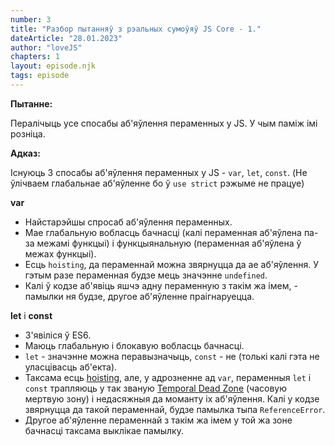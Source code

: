 ```yaml
---
number: 3
title: "Разбор пытанняў з рэальных сумоўяў JS Core - 1."
dateArticle: "28.01.2023"
author: "loveJS"
chapters: 1
layout: episode.njk
tags: episode
---
```


**Пытанне:**

Пералічыць усе спосабы аб'яўлення пераменных у JS. У чым паміж імі розніца.

**Адказ:**

Існуюць 3 спосабы аб'яўлення пераменных у JS - `var`, `let`, `const`. (Не ўлічваем глабальнае аб'яўленне бо ў `use strict` рэжыме не працуе)

**var**

- Найстарэйшы спросаб аб'яўлення пераменных.
- Мае глабальную вобласць бачнасці (калі пераменная аб'яўлена па-за межамі функцыі) і функцыянальную (пераменная аб'яўлена ў межах функцыі).
- Есць `hoisting`, да пераменнай можна звярнуцца да ае аб'яўлення. У гэтым разе пераменная будзе мець значэнне `undefined`.
- Калі ў кодзе аб'явіць яшчэ адну пераменную з такім жа імем, - памылки ня будзе, другое аб'яўленне праігнаруецца.

**let** і **const**

- З'явіліся ў ES6.
- Маюць глабальную і блокавую вобласць бачнасці.
- `let` - значэнне можна перавызначыць, `const` - не (толькі калі гэта не уласцівасць аб'екта).
- Таксама есць [hoisting](4), але, у адрозненне ад `var`, пераменныя `let` і `const` трапляюць у так званую [Temporal Dead Zone](4) (часовую мертвую зону) і недасяжныя да моманту іх аб'яўлення. Калі у кодзе звярнуцца да такой пераменнай, будзе памылка тыпа `ReferenceError`.
- Другое аб'яўленне пераменнай з такім жа імем у той жа зоне бачнасці таксама выклікае памылку.
